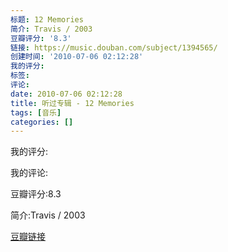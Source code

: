 ```yaml
---
标题: 12 Memories
简介: Travis / 2003
豆瓣评分: '8.3'
链接: https://music.douban.com/subject/1394565/
创建时间: '2010-07-06 02:12:28'
我的评分:
标签:
评论:
date: 2010-07-06 02:12:28
title: 听过专辑 - 12 Memories
tags: [音乐]
categories: []
---
```


我的评分:

我的评论:

豆瓣评分:8.3

简介:Travis / 2003

[豆瓣链接](https://music.douban.com/subject/1394565/)

